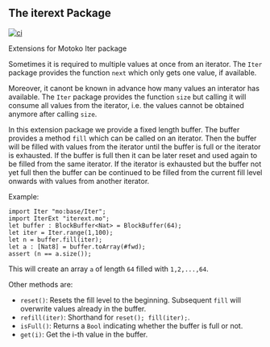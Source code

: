 ## The iterext Package

[![ci](https://github.com/timohanke/motoko-iterext/actions/workflows/ci.yml/badge.svg)](https://github.com/timohanke/motoko-iterext/actions/workflows/ci.yml)

Extensions for Motoko Iter package

Sometimes it is required to multiple values at once from an iterator. The `Iter` package provides the function `next` which only gets one value, if available. 

Moreover, it canont be known in advance how many values an interator has available. The `Iter` package provides the function `size` but calling it will consume all values from the iterator, i.e. the values cannot be obtained anymore after calling `size`.

In this extension package we provide a fixed length buffer. The buffer provides a method `fill` which can be called on an iterator. Then the buffer will be filled with values from the iterator until the buffer is full or the iterator is exhausted. If the buffer is full then it can be later reset and used again to be filled from the same iterator. If the iterator is exhausted but the buffer not yet full then the buffer can be continued to be filled from the current fill level onwards with values from another iterator.

Example:
```
import Iter "mo:base/Iter";
import IterExt "iterext.mo";
let buffer : BlockBuffer<Nat> = BlockBuffer(64);
let iter = Iter.range(1,100);
let n = buffer.fill(iter);
let a : [Nat8] = buffer.toArray(#fwd);
assert (n == a.size()); 
```
This will create an array `a` of length `64` filled with `1,2,...,64`.

Other methods are:

* `reset()`: Resets the fill level to the beginning. Subsequent `fill` will overwrite values already in the buffer.
* `refill(iter)`: Shorthand for `reset(); fill(iter);`.
* `isFull()`: Returns a `Bool` indicating whether the buffer is full or not.
* `get(i)`: Get the i-th value in the buffer.
